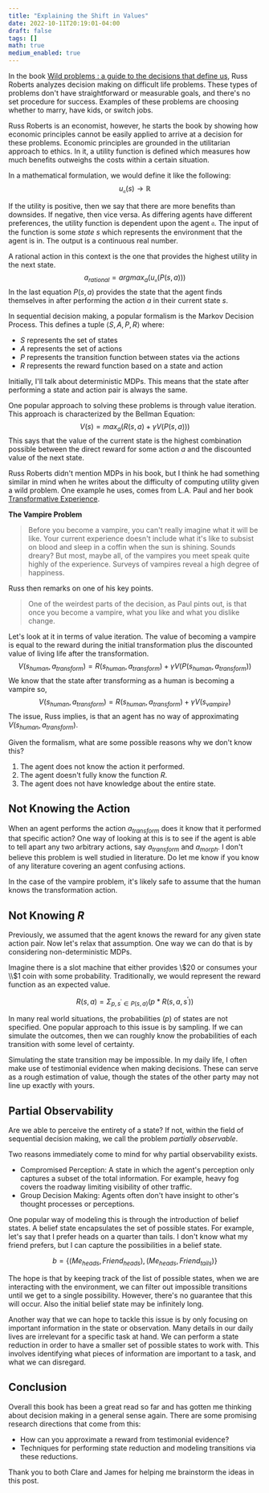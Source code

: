 ```yaml
---
title: "Explaining the Shift in Values"
date: 2022-10-11T20:19:01-04:00
draft: false 
tags: []
math: true
medium_enabled: true
---
```


In the book [Wild problems : a guide to the decisions that define us](https://www.worldcat.org/title/1321820629), Russ Roberts analyzes decision making on difficult life problems. These types of problems don't have straightforward or measurable goals, and there's no set procedure for success. Examples of these problems are choosing whether to marry, have kids, or switch jobs.


Russ Roberts is an economist, however, he starts the book
by showing how economic principles cannot be easily
applied to arrive at a decision for these problems.
Economic principles are grounded in the utilitarian approach to ethics. In it, a utility function is defined which measures how much benefits outweighs the costs within a certain situation.

In a mathematical formulation, we would define it like the following:
$$
u_\mathfrak{a}(s) \rightarrow \mathbb{R}
$$

If the utility is positive, then we say that there are more benefits than downsides. If negative, then vice versa. As differing agents have different preferences,
the utility function is dependent upon the agent $\mathfrak{a}$. The input of the function is some *state* $s$ which represents the environment that the agent is in. The output is a continuous real number. 

A rational action in this context is the one that provides the highest utility in the next state.
$$
a_{rational} = argmax_a(u_\mathfrak{a}(P(s,a)))
$$
In the last equation $P(s, a)$ provides the state that the agent finds themselves in after performing the action $a$ in their current state $s$.

In sequential decision making, a popular formalism is the Markov Decision Process. This defines a tuple $\langle S,A, P, R \rangle$ where:

- $S$ represents the set of states
- $A$ represents the set of actions
- $P$ represents the transition function between states via the actions
- $R$ represents the reward function based on a state and action

Initially, I'll talk about deterministic MDPs. This means that the state after performing a state and action pair is always the same.

One popular approach to solving these problems is through value iteration. This approach is characterized by the Bellman Equation:
$$
V(s) = max_a(R(s,a) + \gamma V(P(s,a)))
$$
This says that the value of the current state is the highest combination possible between the direct reward for some action $a$ and the discounted value of the next state.

Russ Roberts didn't mention MDPs in his book, but I think he had something similar in mind when he writes about the difficulty of computing utility given a wild problem. One example he uses, comes from L.A. Paul and her book [Transformative Experience](https://www.worldcat.org/title/872342141).

**The Vampire Problem**

> Before you become a vampire, you can't really imagine what it will be like. Your current experience doesn't include what it's like to subsist on blood and sleep in a coffin when the sun is shining. Sounds dreary? But most, maybe all, of the vampires you meet speak quite highly of the experience. Surveys of vampires reveal a high degree of happiness.

Russ then remarks on one of his key points.

> One of the weirdest parts of the decision, as Paul pints out, is that once you become a vampire, what you like and what you dislike change.

Let's look at it in terms of value iteration. The value of becoming a vampire is equal to the reward during the initial transformation plus the discounted value of living life after the transformation.
$$
V(s_{human}, a_{transform}) = R(s_{human}, a_{transform}) + \gamma V(P(s_{human}, a_{transform}))
$$
We know that the state after transforming as a human is becoming a vampire so,
$$
V(s_{human}, a_{transform})  = R(s_{human}, a_{transform}) + \gamma V(s_{vampire})
$$
The issue, Russ implies, is that an agent has no way of approximating $V(s_{human}, a_{transform})$.

Given the formalism, what are some possible reasons why we don't know this?

1. The agent does not know the action it performed.
2. The agent doesn't fully know the function $R$.
3. The agent does not have knowledge about the entire state.

## Not Knowing the Action

When an agent performs the action $a_{transform}$ does it know that it performed that specific action? One way of looking at this is to see if the agent is able to tell apart any two arbitrary actions, say $a_{transform}$ and $a_{morph}$. I don't believe this problem is well studied in literature. Do let me know if you know of any literature covering an agent confusing actions.

In the case of the vampire problem, it's likely safe to assume that the human knows the transformation action.

## Not Knowing $R$

Previously, we assumed that the agent knows
the reward for any given state action pair.
Now let's relax that assumption. One way we can
do that is by considering non-deterministic
MDPs.

Imagine there is a slot machine that either provides
\\$20 or consumes your \\$1 coin with some probability.
Traditionally, we would represent the reward function
as an expected value.

$$
R(s, a) = \Sigma_{p, s^\prime \in P(s, a)}{(p * R(s,a,s^\prime))}
$$

In many real world situations, the probabilities ($p$) of
states are not specified. One popular approach to
this issue is by sampling. If we can simulate the outcomes, then we can roughly know the probabilities
of each transition with some level of certainty.

Simulating the state transition may be impossible.
In my daily life, I often make use of testimonial
evidence when making decisions. These can serve
as a rough estimation of value, though the states
of the other party may not line up exactly with yours.


## Partial Observability

Are we able to perceive the entirety of
a state? If not, within the field of
sequential decision making, we call the
problem *partially observable*.

Two reasons immediately come to mind for why partial observability exists.
- Compromised Perception: A state in which the agent's perception only captures a subset of the total information. For example, heavy fog covers the roadway
limiting visibility of other traffic.
- Group Decision Making: Agents often don't have insight to other's thought processes or perceptions.


One popular way of modeling this is through
the introduction of belief states. A belief
state encapsulates the set of possible states.
For example, let's say that I prefer heads on a
quarter than tails. I don't know what my friend
prefers, but I can capture the possibilities in a
belief state.

$$
b = \{ (Me_{heads}, Friend_{heads}), (Me_{heads}, Friend_{tails}) \}
$$

The hope is that by keeping track of the
list of possible states, when we are interacting
with the environment, we can filter out impossible
transitions until we get to a single possibility.
However, there's no guarantee that this will occur.
Also the initial belief state may be infinitely long.

Another way that we can hope to tackle this issue
is by only focusing on important information in the
state or observation. Many details in our daily lives
are irrelevant for a specific task at hand.
We can perform a state reduction in order to have a
smaller set of possible states to work with.
This involves identifying what pieces of information
are important to a task, and what we can disregard.


## Conclusion

Overall this book has been a great read so far
and has gotten me thinking about decision making
in a general sense again. There are some promising
research directions that come from this:
- How can you approximate a reward from testimonial evidence?
- Techniques for performing state reduction and modeling transitions via these reductions.

Thank you to both Clare and James for helping me brainstorm the ideas in this post.
